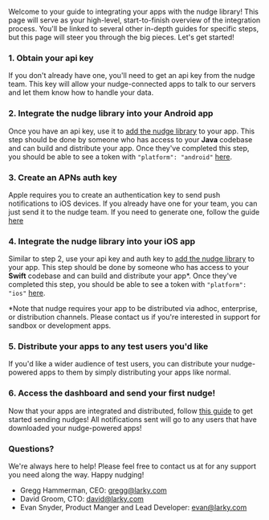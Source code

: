 Welcome to your guide to integrating your apps with the nudge library! This page will serve as your high-level, start-to-finish overview of the integration process. You'll be linked to several other in-depth guides for specific steps, but this page will steer you through the big pieces. Let's get started!

### 1. Obtain your api key

If you don't already have one, you'll need to get an api key from the nudge team. This key will allow your nudge-connected apps to talk to our servers and let them know how to handle your data. 

### 2. Integrate the nudge library into your Android app

Once you have an api key, use it to [add the nudge library](https://github.com/getlarky/nudge/wiki/nudge-Android-integration-instructions) to your app. This step should be done by someone who has access to your **Java** codebase and can build and distribute your app. Once they've completed this step, you should be able to see a token with `"platform": "android"` [here](http://nudge-push-1928712587.us-east-2.elb.amazonaws.com/v1/tokens).

### 3. Create an APNs auth key

Apple requires you to create an authentication key to send push notifications to iOS devices. If you already have one for your team, you can just send it to the nudge team. If you need to generate one, follow the guide [here](https://github.com/getlarky/nudge/wiki/nudge-APNs-authentication-key-instructions)

### 4. Integrate the nudge library into your iOS app

Similar to step 2, use your api key and auth key to [add the nudge library](https://github.com/getlarky/nudge/wiki/nudge-iOS-integration-instructions) to your app. This step should be done by someone who has access to your **Swift** codebase and can build and distribute your app*. Once they've completed this step, you should be able to see a token with `"platform": "ios"` [here](http://nudge-push-1928712587.us-east-2.elb.amazonaws.com/v1/tokens).

*Note that nudge requires your app to be distributed via adhoc, enterprise, or distribution channels. Please contact us if you're interested in support for sandbox or development apps.

### 5. Distribute your apps to any test users you'd like

If you'd like a wider audience of test users, you can distribute your nudge-powered apps to them by simply distributing your apps like normal.

### 6. Access the dashboard and send your first nudge!

Now that your apps are integrated and distributed, follow [this guide](https://github.com/getlarky/nudge/wiki/nudge-Dashboard-instructions) to get started sending nudges! All notifications sent will go to any users that have downloaded your nudge-powered apps!

### Questions?

We're always here to help! Please feel free to contact us at for any support you need along the way. Happy nudging!

* Gregg Hammerman, CEO: [gregg@larky.com](mailto:gregg@larky.com)
* David Groom, CTO: [david@larky.com](mailto:david@larky.com)
* Evan Snyder, Product Manger and Lead Developer: [evan@larky.com](mailto:evan@larky.com)